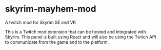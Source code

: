 # skyrim-mayhem-mod
A twitch mod for Skyrim SE and VR

This is a Twitch mod extension that can be hosted and integrated with Skyrim. This panel is built using React and will also be using the Twitch API to communicate from the game and to the platform.
